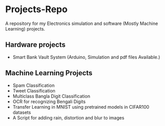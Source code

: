 # Projects-Repo
A repository for my Electronics simulation and software (Mostly Machine Learning) projects.

## Hardware projects 
* Smart Bank Vault System (Arduino, Simulation and pdf files Available.)


## Machine Learning Projects 
* Spam Classification
* Tweet Classification 
* Multiclass Bangla Digit Classification
* OCR for recognizing Bengali Digits
* Transfer Learning in MNIST using pretrained models in CIFAR100 datasets
* A Script for adding rain, distortion and blur to images
